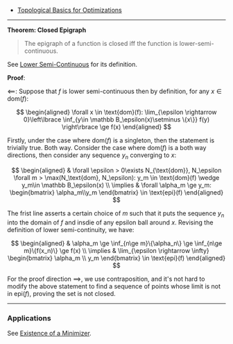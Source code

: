 * [Topological Basics for Optimizations](Topological%20Basics%20for%20Optimizations.md)

---
**Theorem: Closed Epigraph**

> The epigraph of a function is closed iff the function is lower-semi-continuous. 

See [Lower Semi-Continuous](Lower%20Semi-Continuous.md) for its definition. 

**Proof**:

$\impliedby$: Suppose that $f$ is lower semi-continuous then by definition, for any $x\in \text{dom}(f)$: 

$$
\begin{aligned}
    \forall x \in \text{dom}(f): \lim_{\epsilon \rightarrow 0}\left\lbrace
        \inf_{y\in \mathbb B_\epsilon(x)\setminus \{x\}} f(y)
    \right\rbrace \ge f(x)
\end{aligned}
$$

Firstly, under the case where $\text{dom}(f)$ is a singleton, then the statement is trivially true. Both way. Consider the case where $\text{dom}(f)$ is a both way directions, then consider any sequence $y_n$ converging to $x$: 

$$
\begin{aligned}
    & \forall \epsilon > 0\exists N_{\text{dom}}, N_\epsilon \forall m > \max(N_\text{dom}, N_\epsilon): y_m \in \text{dom}(f) \wedge y_m\in \mathbb B_\epsilon(x)
    \\
    \implies &
    \forall \alpha_m \ge y_m: 
    \begin{bmatrix}
        \alpha_m\\y_m
    \end{bmatrix} \in \text{epi}(f) 
\end{aligned}
$$

The frist line asserts a certain choice of $m$ such that it puts the sequence $y_n$ into the domain of $f$ and insdie of any epsilon ball around $x$. Revising the definition of lower semi-continuity, we have: 

$$
\begin{aligned}
    & \alpha_m \ge \inf_{n\ge m}\{\alpha_n\}
    \ge 
    \inf_{n\ge m}\{f(x_n)\} 
    \ge f(x)
    \\
    \implies & 
    \lim_{\epsilon \rightarrow \infty}
    \begin{bmatrix}
        \alpha_m \\ y_m
    \end{bmatrix} \in \text{epi}(f)
\end{aligned}
$$

For the proof direction $\implies$, we use contraposition, and it's not hard to modify the above statement to find a sequence of points whose limit is not in $\text{epi}(f)$, proving the set is not closed. 


---
### **Applications**
See [Existence of a Minimizer](Existence%20of%20a%20Minimizer.md). 